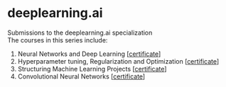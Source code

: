 # deeplearning.ai
Submissions to the deeplearning.ai specialization  
The courses in this series include:
1. Neural Networks and Deep Learning [[certificate](https://www.coursera.org/account/accomplishments/verify/G7BWGP9QRM27)]
2. Hyperparameter tuning, Regularization and Optimization [[certificate](https://www.coursera.org/account/accomplishments/verify/YN49PTQCJ3TV)]
3. Structuring Machine Learning Projects [[certificate](https://www.coursera.org/account/accomplishments/certificate/BWWB38P66T7N)]
4. Convolutional Neural Networks [[certificate](https://www.coursera.org/account/accomplishments/certificate/JT8LN5YPY4GX)]
